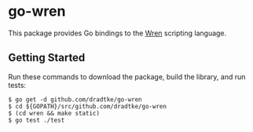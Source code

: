 go-wren
=======

This package provides Go bindings to the [Wren](http://wren.io/index.html) scripting language.

Getting Started
---------------

Run these commands to download the package, build the library, and run tests:

```
$ go get -d github.com/dradtke/go-wren
$ cd ${GOPATH}/src/github.com/dradtke/go-wren
$ (cd wren && make static)
$ go test ./test
```

